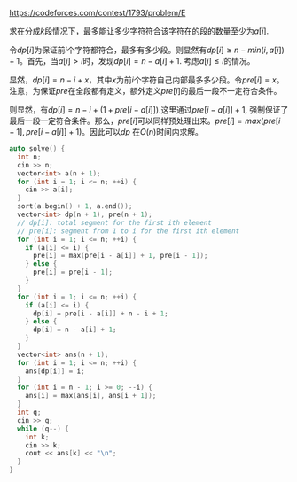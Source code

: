 https://codeforces.com/contest/1793/problem/E

求在分成$k$段情况下，最多能让多少字符符合该字符在的段的数量至少为$a[i]$.

令$dp[i]$为保证前$i$个字符都符合，最多有多少段。则显然有$dp[i] \geq n - min(i,a[i]) + 1$。首先，当$a[i]>i$时，发现$dp[i] = n - a[i] + 1$. 考虑$a[i] \leq i$的情况。

显然，$dp[i] = n - i + x$，其中$x$为前$i$个字符自己内部最多多少段。令$pre[i] = x$。注意，为保证$pre$在全段都有定义，额外定义$pre[i]$的最后一段不一定符合条件。

则显然，有$dp[i] = n - i + (1 + pre[i - a[i]])$.这里通过$pre[i-a[i]]+1$, 强制保证了最后一段一定符合条件。那么，$pre[i]$可以同样预处理出来。$pre[i] = max(pre[i-1], pre[i-a[i]]+1)$。因此可以$dp$ 在$O(n)$时间内求解。

```C++
auto solve() {
  int n;
  cin >> n;
  vector<int> a(n + 1);
  for (int i = 1; i <= n; ++i) {
    cin >> a[i];
  }
  sort(a.begin() + 1, a.end());
  vector<int> dp(n + 1), pre(n + 1);
  // dp[i]: total segment for the first ith element
  // pre[i]: segment from 1 to i for the first ith element
  for (int i = 1; i <= n; ++i) {
    if (a[i] <= i) {
      pre[i] = max(pre[i - a[i]] + 1, pre[i - 1]);
    } else {
      pre[i] = pre[i - 1];
    }
  }
  for (int i = 1; i <= n; ++i) {
    if (a[i] <= i) {
      dp[i] = pre[i - a[i]] + n - i + 1;
    } else {
      dp[i] = n - a[i] + 1;
    }
  }
  vector<int> ans(n + 1);
  for (int i = 1; i <= n; ++i) {
    ans[dp[i]] = i;
  }
  for (int i = n - 1; i >= 0; --i) {
    ans[i] = max(ans[i], ans[i + 1]);
  }
  int q;
  cin >> q;
  while (q--) {
    int k;
    cin >> k;
    cout << ans[k] << "\n";
  }
}
```





